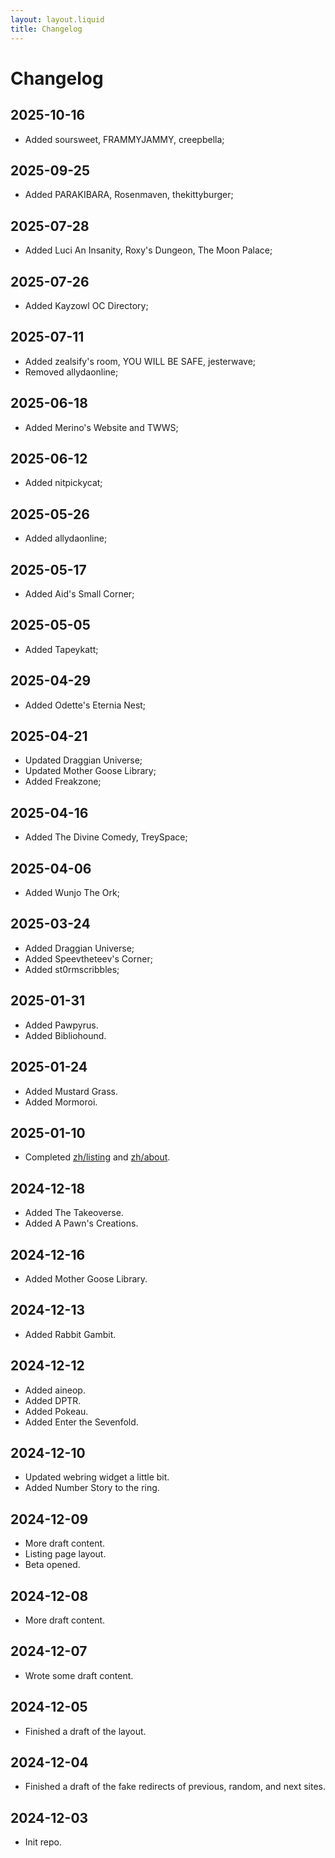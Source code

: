 ```yaml
---
layout: layout.liquid
title: Changelog
---
```


# Changelog

## 2025-10-16

- Added soursweet, FRAMMYJAMMY, creepbella;

## 2025-09-25

- Added PARAKIBARA, Rosenmaven, thekittyburger;

## 2025-07-28

- Added Luci An Insanity, Roxy's Dungeon, The Moon Palace;

## 2025-07-26

- Added Kayzowl OC Directory;

## 2025-07-11

- Added zealsify's room, YOU WILL BE SAFE, jesterwave;
- Removed allydaonline;

## 2025-06-18

- Added Merino's Website and TWWS;

## 2025-06-12

- Added nitpickycat;

## 2025-05-26

- Added allydaonline;

## 2025-05-17

- Added Aid's Small Corner;

## 2025-05-05

- Added Tapeykatt;

## 2025-04-29

- Added Odette's Eternia Nest;

## 2025-04-21

- Updated Draggian Universe;
- Updated Mother Goose Library;
- Added Freakzone;

## 2025-04-16

- Added The Divine Comedy, TreySpace;

## 2025-04-06

- Added Wunjo The Ork;

## 2025-03-24

- Added Draggian Universe;
- Added Speevtheteev's Corner;
- Added st0rmscribbles;

## 2025-01-31

- Added Pawpyrus.
- Added Bibliohound.

## 2025-01-24

- Added Mustard Grass.
- Added Mormoroi.

## 2025-01-10

- Completed [zh/listing](/zh/listing/) and [zh/about](/zh/about/).

## 2024-12-18

- Added The Takeoverse.
- Added A Pawn's Creations.

## 2024-12-16

- Added Mother Goose Library.

## 2024-12-13

- Added Rabbit Gambit.

## 2024-12-12

- Added aineop.
- Added DPTR.
- Added Pokeau.
- Added Enter the Sevenfold.

## 2024-12-10

- Updated webring widget a little bit.
- Added Number Story to the ring.

## 2024-12-09

- More draft content.
- Listing page layout.
- Beta opened.

## 2024-12-08

- More draft content.

## 2024-12-07

- Wrote some draft content.

## 2024-12-05

- Finished a draft of the layout.

## 2024-12-04

- Finished a draft of the fake redirects of previous, random, and next sites.

## 2024-12-03

- Init repo.

